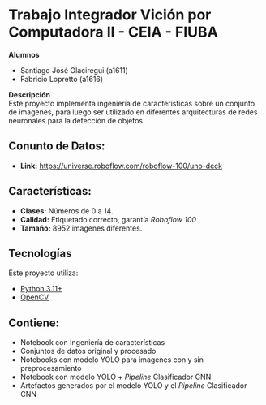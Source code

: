 # Trabajo Integrador Vición por Computadora II - CEIA - FIUBA

**Alumnos**
- Santiago José Olaciregui (a1611)
- Fabricio Lopretto (a1616)

**Descripción**  
Este proyecto implementa ingeniería de características sobre un conjunto de imagenes, para luego ser utilizado en diferentes arquitecturas de redes neuronales para la detección de objetos.

## Conunto de Datos:

- **Link:** https://universe.roboflow.com/roboflow-100/uno-deck

## Características:

- **Clases:** Números de 0 a 14.
- **Calidad:** Etiquetado correcto, garantía *Roboflow 100*
- **Tamaño:** 8952 imagenes diferentes.

## Tecnologías

Este proyecto utiliza:

- [Python 3.11+](https://www.python.org/)
- [OpenCV](https://opencv.org/)


## Contiene:

- Notebook con Ingeniería de características
- Conjuntos de datos original y procesado
- Notebooks con modelo YOLO para imagenes con y sin preprocesamiento
- Notebook con modelo YOLO + *Pipeline* Clasificador CNN
- Artefactos generados por el modelo YOLO y el *Pipeline* Clasificador CNN